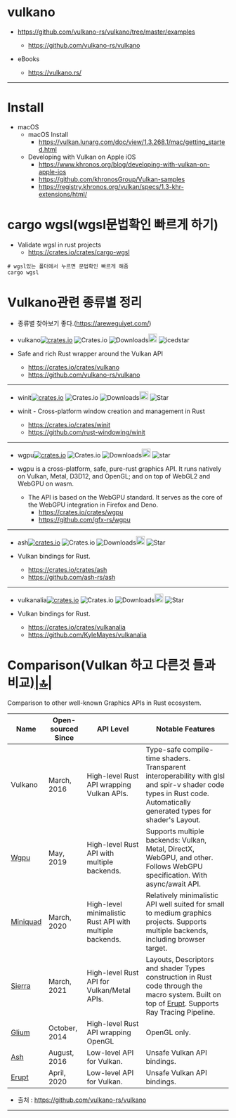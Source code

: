 # vulkano

- https://github.com/vulkano-rs/vulkano/tree/master/examples
  - https://github.com/vulkano-rs/vulkano

- eBooks
  - https://vulkano.rs/

<hr />

# Install
- macOS
  - macOS Install
    - https://vulkan.lunarg.com/doc/view/1.3.268.1/mac/getting_started.html
  - Developing with Vulkan on Apple iOS
    - https://www.khronos.org/blog/developing-with-vulkan-on-apple-ios
    - https://github.com/khronosGroup/Vulkan-samples
    - https://registry.khronos.org/vulkan/specs/1.3-khr-extensions/html/

# cargo wgsl(wgsl문법확인 빠르게 하기)
- Validate wgsl in rust projects
  - https://crates.io/crates/cargo-wgsl

```
# wgsl있는 폴더에서 누르면 문법확인 빠르게 해줌
cargo wgsl
```

# Vulkano관련 종류별 정리

- 종류별 찾아보기 좋다.(https://areweguiyet.com/)

- vulkano[![crates.io](https://img.shields.io/crates/v/vulkano.svg)](https://crates.io/crates/vulkano)
![Crates.io](https://img.shields.io/crates/l/vulkano)
![Downloads](https://img.shields.io/crates/d/vulkano.svg)<a href="https://github.com/vulkano-rs/vulkano"><img alt="githubicon" width="20px" src="https://user-images.githubusercontent.com/67513038/218287708-001511d7-1cce-42d3-92d2-4a61193b38f0.png" /></a>
![icedstar](https://img.shields.io/github/stars/vulkano-rs/vulkano.svg)

- Safe and rich Rust wrapper around the Vulkan API

  - https://crates.io/crates/vulkano
  - https://github.com/vulkano-rs/vulkano

<hr />

- winit[![crates.io](https://img.shields.io/crates/v/winit.svg)](https://crates.io/crates/winit)
![Crates.io](https://img.shields.io/crates/l/winit)
![Downloads](https://img.shields.io/crates/d/winit.svg)<a href="https://github.com/rust-windowing/winit"><img alt="githubicon" width="20px" src="https://user-images.githubusercontent.com/67513038/218287708-001511d7-1cce-42d3-92d2-4a61193b38f0.png" /></a>
![Star](https://img.shields.io/github/stars/rust-windowing/winit.svg)

- winit - Cross-platform window creation and management in Rust
  - https://crates.io/crates/winit
  - https://github.com/rust-windowing/winit

<hr />

- wgpu[![crates.io](https://img.shields.io/crates/v/wgpu.svg)](https://crates.io/crates/wgpu)
![Crates.io](https://img.shields.io/crates/l/wgpu)
![Downloads](https://img.shields.io/crates/d/wgpu.svg)<a href="https://github.com/gfx-rs/wgpu"><img alt="githubicon" width="20px" src="https://user-images.githubusercontent.com/67513038/218287708-001511d7-1cce-42d3-92d2-4a61193b38f0.png" /></a>
![star](https://img.shields.io/github/stars/gfx-rs/wgpu.svg)

- wgpu is a cross-platform, safe, pure-rust graphics API. It runs natively on Vulkan, Metal, D3D12, and OpenGL; and on top of WebGL2 and WebGPU on wasm.
  - The API is based on the WebGPU standard. It serves as the core of the WebGPU integration in Firefox and Deno.
    - https://crates.io/crates/wgpu
    - https://github.com/gfx-rs/wgpu

<hr />

- ash[![crates.io](https://img.shields.io/crates/v/ash.svg)](https://crates.io/crates/ash)
![Crates.io](https://img.shields.io/crates/l/ash)
![Downloads](https://img.shields.io/crates/d/ash.svg)<a href="https://github.com/ash-rs/ash"><img alt="githubicon" width="20px" src="https://user-images.githubusercontent.com/67513038/218287708-001511d7-1cce-42d3-92d2-4a61193b38f0.png" /></a>
![Star](https://img.shields.io/github/stars/ash-rs/ash.svg)

- Vulkan bindings for Rust. 
  - https://crates.io/crates/ash
  - https://github.com/ash-rs/ash

<hr />

- vulkanalia[![crates.io](https://img.shields.io/crates/v/vulkanalia.svg)](https://crates.io/crates/vulkanalia)
![Crates.io](https://img.shields.io/crates/l/vulkanalia)
![Downloads](https://img.shields.io/crates/d/vulkanalia.svg)<a href="https://github.com/KyleMayes/vulkanalia"><img alt="githubicon" width="20px" src="https://user-images.githubusercontent.com/67513038/218287708-001511d7-1cce-42d3-92d2-4a61193b38f0.png" /></a>
![Star](https://img.shields.io/github/stars/KyleMayes/vulkanalia.svg)

- Vulkan bindings for Rust. 
  - https://crates.io/crates/vulkanalia
  - https://github.com/KyleMayes/vulkanalia

# Comparison(Vulkan 하고 다른것 들과 비교)[|🔝|](#link)

Comparison to other well-known Graphics APIs in Rust ecosystem.

| Name | Open-sourced Since | API Level | Notable Features |
| ---- | ------------------ | --------- | ------------- |
| Vulkano | March, 2016 | High-level Rust API wrapping Vulkan APIs. | Type-safe compile-time shaders. Transparent interoperability with glsl and spir-v shader code types in Rust code. Automatically generated types for shader's Layout. |
| [Wgpu](https://github.com/gfx-rs/wgpu) | May, 2019 | High-level Rust API with multiple backends. | Supports multiple backends: Vulkan, Metal, DirectX, WebGPU, and other. Follows WebGPU specification. With async/await API. |
| [Miniquad](https://github.com/not-fl3/miniquad) | March, 2020 | High-level minimalistic Rust API with multiple backends. | Relatively minimalistic API well suited for small to medium graphics projects. Supports multiple backends, including browser target. |
| [Sierra](https://github.com/zakarumych/sierra) | March, 2021 | High-level Rust API for Vulkan/Metal APIs. | Layouts, Descriptors and shader Types construction in Rust code through the macro system. Built on top of [Erupt](https://gitlab.com/Friz64/erupt). Supports Ray Tracing Pipeline. |
| [Glium](https://github.com/glium/glium) | October, 2014 | High-level Rust API wrapping OpenGL | OpenGL only. |
| [Ash](https://github.com/MaikKlein/ash) | August, 2016 | Low-level API for Vulkan. | Unsafe Vulkan API bindings. |
| [Erupt](https://gitlab.com/Friz64/erupt) | April, 2020 | Low-level API for Vulkan. | Unsafe Vulkan API bindings. |

- 출처 : https://github.com/vulkano-rs/vulkano

<hr>
